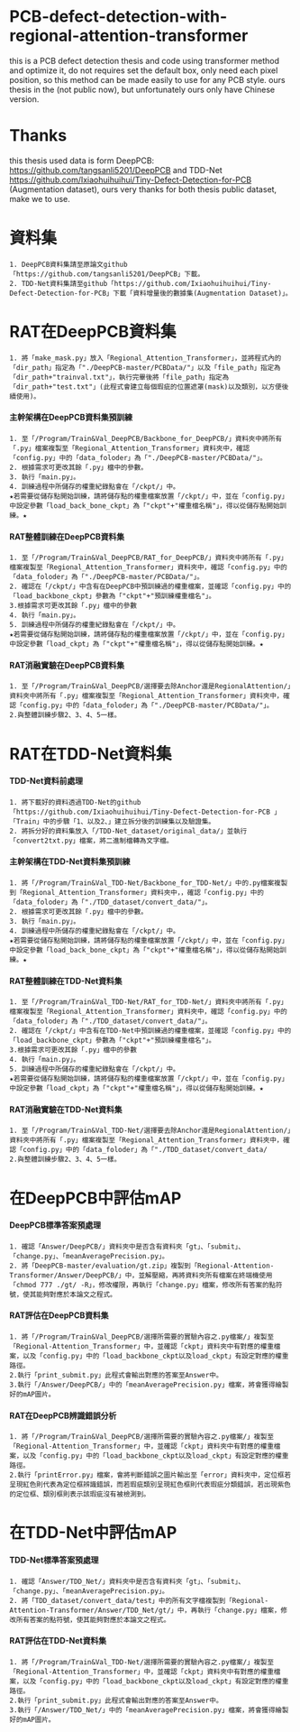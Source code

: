 # PCB-defect-detection-with-regional-attention-transformer
this is a PCB defect detection thesis and code using transformer method and optimize it, do not requires set the default box, only need each pixel position, so this method can be made easily to use for any PCB style.
ours thesis in the (not public now), but unfortunately ours only have Chinese version.
# Thanks
this thesis used data is form DeepPCB: https://github.com/tangsanli5201/DeepPCB and TDD-Net https://github.com/Ixiaohuihuihui/Tiny-Defect-Detection-for-PCB (Augmentation dataset), ours very thanks for both thesis public dataset, make we to use.

# 資料集
	1. DeepPCB資料集請至原論文github「https://github.com/tangsanli5201/DeepPCB」下載。
	2. TDD-Net資料集請至github「https://github.com/Ixiaohuihuihui/Tiny-Defect-Detection-for-PCB」下載「資料增量後的數據集(Augmentation Dataset)」。

# RAT在DeepPCB資料集
	1. 將「make_mask.py」放入「Regional_Attention_Transformer」，並將程式內的「dir_path」指定為「"./DeepPCB-master/PCBData/"」以及「file_path」指定為「dir_path+"trainval.txt"」，執行完畢後將「file_path」指定為「dir_path+"test.txt"」(此程式會建立每個瑕疵的位置遮罩(mask)以及類別，以方便後續使用)。
#### 主幹架構在DeepPCB資料集預訓練
	1. 至「/Program/Train&Val_DeepPCB/Backbone_for_DeepPCB/」資料夾中將所有「.py」檔案複製至「Regional_Attention_Transformer」資料夾中，確認「config.py」中的「data_foloder」為「"./DeepPCB-master/PCBData/"」。
	2. 根據需求可更改其餘「.py」檔中的參數。
	3. 執行「main.py」。
	4. 訓練過程中所儲存的權重紀錄點會在「/ckpt/」中。
	★若需要從儲存點開始訓練，請將儲存點的權重檔案放置「/ckpt/」中，並在「config.py」中設定參數「load_back_bone_ckpt」為「"ckpt"+"權重檔名稱"」，得以從儲存點開始訓練。★
#### RAT整體訓練在DeepPCB資料集
	1. 至「/Program/Train&Val_DeepPCB/RAT_for_DeepPCB/」資料夾中將所有「.py」檔案複製至「Regional_Attention_Transformer」資料夾中，確認「config.py」中的「data_foloder」為「"./DeepPCB-master/PCBData/"」。
	2. 確認在「/ckpt/」中含有在DeepPCB中預訓練過的權重檔案，並確認「config.py」中的「load_backbone_ckpt」參數為「"ckpt"+"預訓練權重檔名"」。
	3.根據需求可更改其餘「.py」檔中的參數
	4. 執行「main.py」。
	5. 訓練過程中所儲存的權重紀錄點會在「/ckpt/」中。
	★若需要從儲存點開始訓練，請將儲存點的權重檔案放置「/ckpt/」中，並在「config.py」中設定參數「load_ckpt」為「"ckpt"+"權重檔名稱"」，得以從儲存點開始訓練。★
#### RAT消融實驗在DeepPCB資料集
	1. 至「/Program/Train&Val_DeepPCB/選擇要去除Anchor還是RegionalAttention/」資料夾中將所有「.py」檔案複製至「Regional_Attention_Transformer」資料夾中，確認「config.py」中的「data_foloder」為「"./DeepPCB-master/PCBData/"」。
	2.與整體訓練步驟2、3、4、5一樣。
# RAT在TDD-Net資料集
#### TDD-Net資料前處理
	1. 將下載好的資料透過TDD-Net的github「https://github.com/Ixiaohuihuihui/Tiny-Defect-Detection-for-PCB 」「Train」中的步驟「1、以及2、」建立拆分後的訓練集以及驗證集。
	2. 將拆分好的資料集放入「/TDD-Net_dataset/original_data/」並執行「convert2txt.py」檔案，將二進制檔轉為文字檔。
	
#### 主幹架構在TDD-Net資料集預訓練
	1. 將「/Program/Train&Val_TDD-Net/Backbone_for_TDD-Net/」中的.py檔案複製到「Regional_Attention_Transformer」資料夾中，，確認「config.py」中的「data_foloder」為「"./TDD_dataset/convert_data/"」。
	2. 根據需求可更改其餘「.py」檔中的參數。
	3. 執行「main.py」。
	4. 訓練過程中所儲存的權重紀錄點會在「/ckpt/」中。
	★若需要從儲存點開始訓練，請將儲存點的權重檔案放置「/ckpt/」中，並在「config.py」中設定參數「load_back_bone_ckpt」為「"ckpt"+"權重檔名稱"」，得以從儲存點開始訓練。★

#### RAT整體訓練在TDD-Net資料集
	1. 至「/Program/Train&Val_TDD-Net/RAT_for_TDD-Net/」資料夾中將所有「.py」檔案複製至「Regional_Attention_Transformer」資料夾中，確認「config.py」中的「data_foloder」為「"./TDD_dataset/convert_data/"」。
	2. 確認在「/ckpt/」中含有在TDD-Net中預訓練過的權重檔案，並確認「config.py」中的「load_backbone_ckpt」參數為「"ckpt"+"預訓練權重檔名"」。
	3.根據需求可更改其餘「.py」檔中的參數
	4. 執行「main.py」。
	5. 訓練過程中所儲存的權重紀錄點會在「/ckpt/」中。
	★若需要從儲存點開始訓練，請將儲存點的權重檔案放置「/ckpt/」中，並在「config.py」中設定參數「load_ckpt」為「"ckpt"+"權重檔名稱"」，得以從儲存點開始訓練。★
	
#### RAT消融實驗在TDD-Net資料集
	1. 至「/Program/Train&Val_TDD-Net/選擇要去除Anchor還是RegionalAttention/」資料夾中將所有「.py」檔案複製至「Regional_Attention_Transformer」資料夾中，確認「config.py」中的「data_foloder」為「"./TDD_dataset/convert_data/
	2.與整體訓練步驟2、3、4、5一樣。

# 在DeepPCB中評估mAP
#### DeepPCB標準答案預處理
	1. 確認「Answer/DeepPCB/」資料夾中是否含有資料夾「gt」、「submit」、「change.py」、「meanAveragePrecision.py」。
	2. 將「DeepPCB-master/evaluation/gt.zip」複製到「Regional-Attention-Transformer/Answer/DeepPCB/」中，並解壓縮，再將資料夾所有檔案在終端機使用「chmod 777 ./gt/ -R」，修改權限，再執行「change.py」檔案，修改所有答案的點符號，使其能夠對應於本論文之程式。
	
#### RAT評估在DeepPCB資料集
	1. 將「/Program/Train&Val_DeepPCB/選擇所需要的實驗內容之.py檔案/」複製至「Regional-Attention_Transformer」中，並確認「ckpt」資料夾中有對應的權重檔案，以及「config.py」中的「load_backbone_ckpt以及load_ckpt」有設定對應的權重路徑。
	2.執行「print_submit.py」此程式會輸出對應的答案至Answer中。
	3.執行「/Answer/DeepPCB/」中的「meanAveragePrecision.py」檔案，將會獲得繪製好的mAP圖片。
	
#### RAT在DeepPCB辨識錯誤分析
	1. 將「/Program/Train&Val_DeepPCB/選擇所需要的實驗內容之.py檔案/」複製至「Regional-Attention_Transformer」中，並確認「ckpt」資料夾中有對應的權重檔案，以及「config.py」中的「load_backbone_ckpt以及load_ckpt」有設定對應的權重路徑。
	2.執行「printError.py」檔案，會將判斷錯誤之圖片輸出至「error」資料夾中，定位框若呈現紅色則代表為定位框辨識錯誤，而若瑕疵類別呈現紅色框則代表瑕疵分類錯誤，若出現紫色的定位框、類別框則表示該瑕疵沒有被檢測到。
	
# 在TDD-Net中評估mAP

#### TDD-Net標準答案預處理
	1. 確認「Answer/TDD_Net/」資料夾中是否含有資料夾「gt」、「submit」、「change.py」、「meanAveragePrecision.py」。
	2. 將「TDD_dataset/convert_data/test」中的所有文字檔複製到「Regional-Attention-Transformer/Answer/TDD_Net/gt/」中，再執行「change.py」檔案，修改所有答案的點符號，使其能夠對應於本論文之程式。
	
#### RAT評估在TDD-Net資料集
	1. 將「/Program/Train&Val_TDD-Net/選擇所需要的實驗內容之.py檔案/」複製至「Regional-Attention_Transformer」中，並確認「ckpt」資料夾中有對應的權重檔案，以及「config.py」中的「load_backbone_ckpt以及load_ckpt」有設定對應的權重路徑。
	2.執行「print_submit.py」此程式會輸出對應的答案至Answer中。
	3.執行「/Answer/TDD_Net/」中的「meanAveragePrecision.py」檔案，將會獲得繪製好的mAP圖片。
